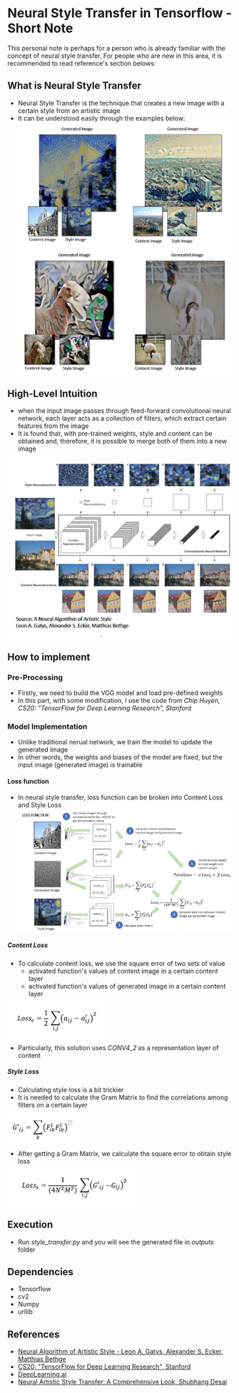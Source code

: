 # Neural Style Transfer in Tensorflow - Short Note

This personal note is perhaps for a person who is already familiar with the concept of neural style transfer.
For people who are new in this area, it is recommended to read reference's section belows:

## What is Neural Style Transfer
- Neural Style Transfer is the technique that creates a new image with a certain style from an artistic image
- It can be understood easily through the examples below:
![example1](Images/example1.JPG)
![example2](Images/example2.JPG)
  
## High-Level Intuition
- when the input image passes through feed-forward convolutional neural network, each layer acts as a collection of filters, which extract certain features from the image
- It is found that, with pre-trained weights, style and content can be obtained and, therefore, it is possible to merge both of them into a new image 

![paper](Images/paper.JPG)

## How to implement

### Pre-Processing
- Firstly, we need to build the VGG model and load pre-defined weights
- In this part, with some modification, I use the code from *Chip Huyen, CS20: "TensorFlow for Deep Learning Research", Stanford*

### Model Implementation
- Unlike traditional nerual network, we train the model to update the generated image
- In other words, the weights and biases of the model are fixed, but the input image (generated image) is trainable

#### Loss function
- In neural style transfer, loss function can be broken into Content Loss and Style Loss
![lossflow](Images/loss_image.JPG)

##### Content Loss
- To calculate content loss, we use the square error of two sets of value
  - activated function's values of content image in a certain content layer
  - activated function's values of generated image in a certain content layer
  
![content_loss](Images/Content_loss.JPG)

- Particularly, this solution uses *CONV4_2* as a representation layer of content


##### Style Loss
- Calculating style loss is a bit trickier
- It is needed to calculate the Gram Matrix to find the correlations among filters on a certain layer

![GRAM](Images/gram_matrix.JPG)

- After getting a Gram Matrix, we calculate the square error to obtain style loss

![style_loss](Images/style_loss.JPG)

## Execution
- Run *style_transfer.py* and you will see the generated file in *outputs* folder 

## Dependencies
- Tensorflow
- cv2
- Numpy
- urllib

## References
- [Neural Algorithm of Artistic Style - Leon A. Gatys, Alexander S. Ecker, Matthias Bethge](https://arxiv.org/abs/1508.06576)
- [CS20: "TensorFlow for Deep Learning Research", Stanford](http://web.stanford.edu/class/cs20si/)
- [DeepLearning.ai](https://www.deeplearning.ai/)
- [Neural Artistic Style Transfer: A Comprehensive Look, Shubhang Desai](https://medium.com/artists-and-machine-intelligence/neural-artistic-style-transfer-a-comprehensive-look-f54d8649c199)
